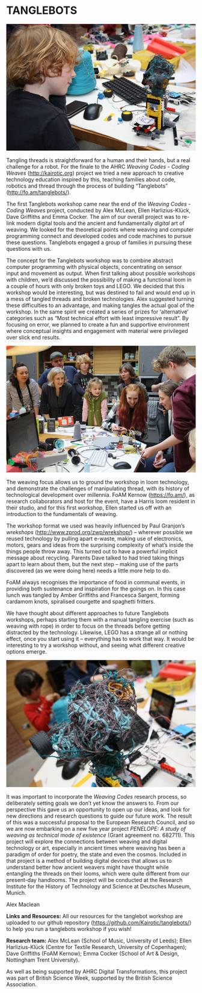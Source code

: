 # TANGLEBOTS

![Image1](Images/Tanglebots_Image1.jpg)


Tangling threads is straightforward for a human and their hands, but a real challenge for a robot. For the finale to the AHRC *Weaving Codes - Coding Weaves* (http://kairotic.org) project we tried a new approach to creative technology education inspired by this, teaching families about code, robotics and thread through the process of building “Tanglebots” (http://fo.am/tanglebots/). 

The first Tanglebots workshop came near the end of the *Weaving Codes - Coding Weaves* project, conducted by Alex McLean, Ellen Harlizius-Klück, Dave Griffiths and Emma Cocker. The aim of our overall project was to re-link modern digital tools and the ancient and fundamentally *digital* art of weaving. We looked for the theoretical points where weaving and computer programming connect and developed codes and code machines to pursue these questions. Tanglebots engaged a group of families in pursuing these questions with us.

The concept for the Tanglebots workshop was to combine abstract computer programming with physical objects, concentrating on sensor input and movement as output. When first talking about possible workshops with children, we’d discussed the possibility of making a functional loom in a couple of hours with only broken toys and LEGO. We decided that this workshop would be interesting, but was destined to fail and would end up in a mess of tangled threads and broken technologies. Alex suggested turning these difficulties to an advantage, and making tangles the actual goal of the workshop. In the same spirit we created a series of prizes for ‘alternative’ categories such as “Most technical effort with least impressive result”. By focusing on error, we planned to create a fun and supportive environment where conceptual insights and engagement with material were privileged over slick end results.

![Image2](Images/Tanglebots_Image2.jpg)

The weaving focus allows us to ground the workshop in loom technology, and demonstrate the challenges of manipulating thread, with its history of technological development over millennia. FoAM Kernow (https://fo.am/), as research collaborators and host for the event, have a Harris loom resident in their studio, and for this first workshop, Ellen started us off with an introduction to the fundamentals of weaving.

The workshop format we used was heavily influenced by Paul Granjon’s *wrekshops* (http://www.zprod.org/zwp/wrekshop/) – wherever possible we reused technology by pulling apart e-waste, making use of electronics, motors, gears and ideas from the surprising complexity of what’s inside the things people throw away. This turned out to have a powerful implicit message about recycling. Parents Dave talked to had tried taking things apart to learn about them, but the next step – making use of the parts discovered (as we were doing here) needs a little more help to do.

FoAM always recognises the importance of food in communal events, in providing both sustenance and inspiration for the goings on. In this case lunch was tangled by Amber Griffiths and Francesca Sargent, forming cardamom knots, spiralised courgette and spaghetti fritters.

We have thought about different approaches to future Tanglebots workshops, perhaps starting them with a manual tangling exercise (such as weaving with rope) in order to focus on the threads before getting distracted by the technology. Likewise, LEGO has a strange all or nothing effect, once you start using it – everything has to work that way. It would be interesting to try a workshop without, and seeing what different creative options emerge.

![Image3](Images/Tanglebots_Image3.jpg)

It was important to incorporate the *Weaving Codes* research process, so deliberately setting goals we don’t yet know the answers to. From our perspective this gave us an opportunity to open up our ideas, and look for new directions and research questions to guide our future work. The result of this was a successful proposal to the European Research Council, and so we are now embarking on a new five year project *PENELOPE: A study of weaving as technical mode of existence* (Grant agreement no. 682711). This project will explore the connections between weaving and digital technology or art, especially in ancient times where weaving has been a paradigm of order for poetry, the state and even the cosmos. Included in that project is a method of building digital devices that allows us to understand better how ancient weavers might have thought while entangling the threads on their looms, which were quite different from our present-day handlooms. The project will be conducted at the Research Institute for the History of Technology and Science at Deutsches Museum, Munich.

Alex Maclean


**Links and Resources:**
All our resources for the tanglebot workshop are uploaded to our github repository (https://github.com/Kairotic/tanglebots/) to help you run a tanglebots workshop if you wish!

**Research team:** 
Alex McLean (School of Music, University of Leeds); Ellen Harlizius-Klück (Centre for Textile Research, University of Copenhagen); Dave Griffiths (FoAM Kernow); Emma Cocker (School of Art & Design, Nottingham Trent University).

As well as being supported by AHRC Digital Transformations, this project was part of British Science Week, supported by the British Science Association.


